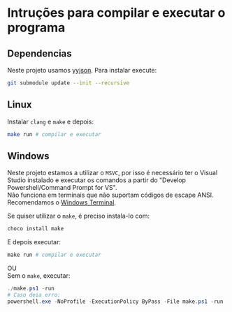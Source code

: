 # Intruções para compilar e executar o programa


## Dependencias
Neste projeto usamos [yyjson](https://github.com/ibireme/yyjson). Para instalar execute:
```bash
git submodule update --init --recursive
```

## Linux

Instalar `clang` e `make` e depois:

```bash
make run # compilar e executar
```

## Windows

Neste projeto estamos a utilizar o `MSVC`, por isso é necessário ter o Visual Studio instalado e executar os comandos a partir do "Develop Powershell/Command Prompt for VS".  
Não funciona em terminais que não suportam códigos de escape ANSI. Recomendamos o [Windows Terminal](https://apps.microsoft.com/detail/9N0DX20HK701).

Se quiser utilizar o `make`, é preciso instala-lo com:

```ps1
choco install make
```

E depois executar:

```ps1
make run # compilar e executar
```

OU  
Sem o `make`, executar:

```ps1
./make.ps1 -run
# Caso deia erro:
powershell.exe -NoProfile -ExecutionPolicy ByPass -File make.ps1 -run
```
